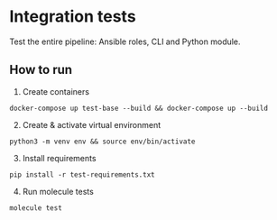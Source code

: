 # Integration tests

Test the entire pipeline: Ansible roles, CLI and Python module. 

## How to run

1. Create containers
```shell
docker-compose up test-base --build && docker-compose up --build
```

2. Create & activate virtual environment
```shell
python3 -m venv env && source env/bin/activate
```

3. Install requirements
```shell
pip install -r test-requirements.txt
```

4. Run molecule tests
```shell
molecule test
```
